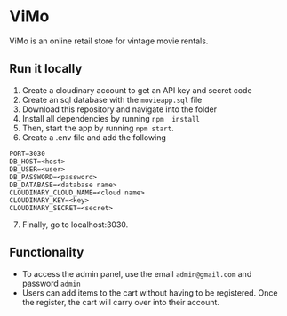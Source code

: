 # ViMo
ViMo is an online retail store for vintage movie rentals. 
## Run it locally
1. Create a cloudinary account to get an API key and secret code
2. Create an sql database with the ``` movieapp.sql ``` file
3. Download this repository and navigate into the folder
4. Install all dependencies by running
```npm  install``` 
1. Then, start the app by running 
```npm start```.
1. Create a .env file and add the following
```
PORT=3030
DB_HOST=<host>
DB_USER=<user>
DB_PASSWORD=<password>
DB_DATABASE=<database name>
CLOUDINARY_CLOUD_NAME=<cloud name>
CLOUDINARY_KEY=<key>
CLOUDINARY_SECRET=<secret>
```
7. Finally, go to localhost:3030.

## Functionality
* To access the admin panel, use the email ```admin@gmail.com``` and password ```admin``` 
* Users can add items to the cart without having to be registered. Once the register, the cart will carry over into their account.